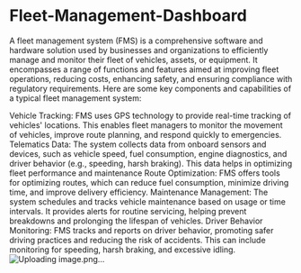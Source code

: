 # Fleet-Management-Dashboard

A fleet management system (FMS) is a comprehensive software and hardware solution used by businesses and organizations to efficiently manage and monitor their fleet of vehicles, assets, or equipment. It encompasses a range of functions and features aimed at improving fleet operations, reducing costs, enhancing safety, and ensuring compliance with regulatory requirements. Here are some key components and capabilities of a typical fleet management system:

Vehicle Tracking: FMS uses GPS technology to provide real-time tracking of vehicles' locations. This enables fleet managers to monitor the movement of vehicles, improve route planning, and respond quickly to emergencies.
Telematics Data: The system collects data from onboard sensors and devices, such as vehicle speed, fuel consumption, engine diagnostics, and driver behavior (e.g., speeding, harsh braking). This data helps in optimizing fleet performance and maintenance
Route Optimization: FMS offers tools for optimizing routes, which can reduce fuel consumption, minimize driving time, and improve delivery efficiency.
Maintenance Management: The system schedules and tracks vehicle maintenance based on usage or time intervals. It provides alerts for routine servicing, helping prevent breakdowns and prolonging the lifespan of vehicles.
Driver Behavior Monitoring: FMS tracks and reports on driver behavior, promoting safer driving practices and reducing the risk of accidents. This can include monitoring for speeding, harsh braking, and excessive idling.
![Uploading image.png…]()
